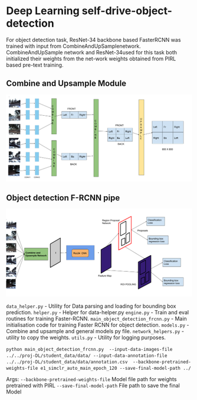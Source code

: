 # Deep Learning self-drive-object-detection

For object detection task, ResNet-34 backbone based FasterRCNN was trained with input from CombineAndUpSamplenetwork. CombineAndUpSample network and ResNet-34used for this task both initialized their weights from the net-work weights obtained from PIRL based pre-text training.

## Combine and Upsample Module
![alt text]( self-drive/object_detection_frcnn/Combine_Upsample.png "Combine and Upsample block diagram")

## Object detection F-RCNN pipe
![alt text]( self-drive/object_detection_frcnn/F-RCNN.png "Object detection block diagram")


`data_helper.py` - Utility for Data parsing and loading for bounding box prediction.
`helper.py` - Helper for data-helper.py
`engine.py` - Train and eval routines for training Faster-RCNN.
`main_object_detection_frcnn.py` - Main initialisation code for training Faster RCNN for object detection.
`models.py` - Combine and upsample and general models py file.
`network_helpers.py` - utility to copy the weights.
`utils.py` - Utility for logging purposes.



```python main_object_detection_frcnn.py  --input-data-images-file ../../proj-DL/student_data/data/ --input-data-annotation-file ../../proj-DL/student_data/data/annotation.csv  --backbone-pretrained-weights-file e1_simclr_auto_main_epoch_120 --save-final-model-path ../```

Args:
`--backbone-pretrained-weights-file` Model file path for weights pretrained with PIRL
`--save-final-model-path` File path to save the final Model

